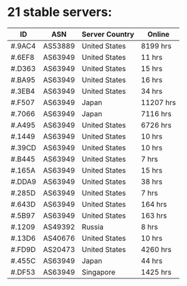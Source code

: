# 21 stable servers:

| ID | ASN | Server Country | Online |
| ------ | ------ | ------ | ------ |
| #.9AC4 | AS53889 | United States | 8199 hrs |
| #.6EF8 | AS63949 | United States | 11 hrs |
| #.D363 | AS63949 | United States | 15 hrs |
| #.BA95 | AS63949 | United States | 16 hrs |
| #.3EB4 | AS63949 | United States | 34 hrs |
| #.F507 | AS63949 | Japan | 11207 hrs |
| #.7066 | AS63949 | Japan | 7116 hrs |
| #.A495 | AS63949 | United States | 6726 hrs |
| #.1449 | AS63949 | United States | 10 hrs |
| #.39CD | AS63949 | United States | 10 hrs |
| #.B445 | AS63949 | United States | 7 hrs |
| #.165A | AS63949 | United States | 15 hrs |
| #.DDA9 | AS63949 | United States | 38 hrs |
| #.285D | AS63949 | United States | 7 hrs |
| #.643D | AS63949 | United States | 164 hrs |
| #.5B97 | AS63949 | United States | 163 hrs |
| #.1209 | AS49392 | Russia | 8 hrs |
| #.13D6 | AS40676 | United States | 10 hrs |
| #.FD9D | AS20473 | United States | 4260 hrs |
| #.455C | AS63949 | Japan | 44 hrs |
| #.DF53 | AS63949 | Singapore | 1425 hrs |


